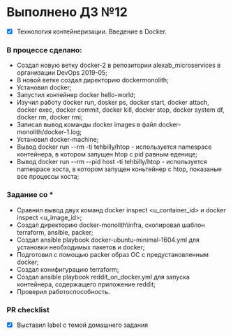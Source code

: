 # Выполнено ДЗ №12
 - [x] Технология контейнеризации. Введение в Docker.

### В процессе сделано:
 - Создал новую ветку docker-2 в репозитории alexab_microservices в организации DevOps 2019-05;
 - В новой ветке создал директорию dockermonolith;
 - Установил docker;
 - Запустил контейнер docker hello-world;
 - Изучил работу docker run, dosker ps, docker start, docker attach, docker exec, docker commit, docker kill, docker stop, docker system df, docker rm, docker rmi;
 - Записал вывод команды docker images в файл docker-monolith/docker-1.log;
 - Установил docker-machine;
 - Вывод docker run --rm -ti tehbilly/htop - используется namespace контейнера, в котором запущен htop с pid равным еденице;
 - Вывод docker run --rm --pid host -ti tehbilly/htop - используется namespace хоста, в котором запущен коньтейнер с htop, показаные все процессы хоста; 
 
### Задание со *
 - Сравнил вывод двух команд docker inspect <u_container_id> и docker inspect <u_image_id>;
 - Создал директорию docker-monolith\infra, скопировал шаблон  terraform, ansible, packer;
 - Создал ansible playbook docker-ubuntu-minimal-1604.yml для установки необходимых пакетов и docker;
 - Подготовил с помощью packer образ ОС с предустановленным docker;
 - Создал конифигурацию terraform;
 - Создал ansible playbook reddit_on_docker.yml для запуска контейнера, содержащего приложение reddit;
 - Проверил работоспособность.

### PR checklist
 - [x] Выставил label с темой домашнего задания

